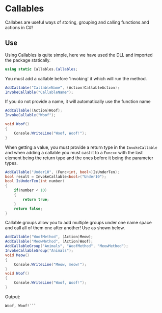 # Callables
Callabes are useful ways of storing, grouping and calling functions and actions in C#!

Use
------------

Using Callables is quite simple, here we have used the DLL and imported the package statically.
```cs
using static Callables.Callables;
```

You must add a callable before 'Invoking' it which will run the method. 

```cs
AddCallable("CallableName", (Action)CallableAction);
InvokeCallable("CallableName");
```

If you do not provide a name, it will automatically use the function name

```cs
AddCallable((Action)Woof);
InvokeCallable("Woof"); 

void Woof()
{
    Console.WriteLine("Woof, Woof!");
}
```

When getting a value, you must provide a return type in the `InvokeCallable` and when adding a callable you must cast it to a `Func<>` with the last element being the return type and the ones before it being the parameter types. 

```cs
AddCallable("Under10", (Func<int, bool>)IsUnderTen);
bool result = InvokeCallable<bool>("Under10");      
bool IsUnderTen(int number)
{
    if(number < 10)
    {
        return true;
    }
    return false;
}
```

Callable groups allow you to add multiple groups under one name space and call all of them one after another! Use as shown below.

```cs
AddCallable("WoofMethod", (Action)Meow);
AddCallable("MeowMethod", (Action)Woof);
AddCallableGroup("Animals", "WoofMethod", "MeowMethod");
InvokeCallableGroup("Animals");
void Meow()
{
    Console.WriteLine("Meow, meow!");
}
void Woof()
{
    Console.WriteLine("Woof, Woof!");
}
 ```
 
 Output:
 ```Meow Meow! 
 Woof, Woof!```
